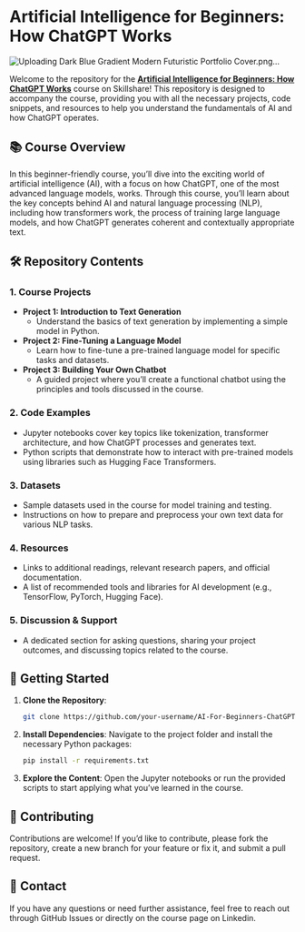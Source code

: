 # Artificial Intelligence for Beginners: How ChatGPT Works

![Uploading Dark Blue Gradient Modern Futuristic Portfolio Cover.png…]()

Welcome to the repository for the **[Artificial Intelligence for Beginners: How ChatGPT Works](https://www.skillshare.com/en/classes/artificial-intelligence-for-beginners-how-chatgpt-works/360552099?via=custom-lists)** course on Skillshare! This repository is designed to accompany the course, providing you with all the necessary projects, code snippets, and resources to help you understand the fundamentals of AI and how ChatGPT operates.

## 📚 Course Overview
In this beginner-friendly course, you’ll dive into the exciting world of artificial intelligence (AI), with a focus on how ChatGPT, one of the most advanced language models, works. Through this course, you’ll learn about the key concepts behind AI and natural language processing (NLP), including how transformers work, the process of training large language models, and how ChatGPT generates coherent and contextually appropriate text.

## 🛠️ Repository Contents

### 1. **Course Projects**
   - **Project 1: Introduction to Text Generation**
     - Understand the basics of text generation by implementing a simple model in Python.
   - **Project 2: Fine-Tuning a Language Model**
     - Learn how to fine-tune a pre-trained language model for specific tasks and datasets.
   - **Project 3: Building Your Own Chatbot**
     - A guided project where you’ll create a functional chatbot using the principles and tools discussed in the course.

### 2. **Code Examples**
   - Jupyter notebooks cover key topics like tokenization, transformer architecture, and how ChatGPT processes and generates text.
   - Python scripts that demonstrate how to interact with pre-trained models using libraries such as Hugging Face Transformers.

### 3. **Datasets**
   - Sample datasets used in the course for model training and testing.
   - Instructions on how to prepare and preprocess your own text data for various NLP tasks.

### 4. **Resources**
   - Links to additional readings, relevant research papers, and official documentation.
   - A list of recommended tools and libraries for AI development (e.g., TensorFlow, PyTorch, Hugging Face).

### 5. **Discussion & Support**
   - A dedicated section for asking questions, sharing your project outcomes, and discussing topics related to the course.

## 🚀 Getting Started

1. **Clone the Repository**: 
   ```bash
   git clone https://github.com/your-username/AI-For-Beginners-ChatGPT-Works.git
   ```
2. **Install Dependencies**: 
   Navigate to the project folder and install the necessary Python packages:
   ```bash
   pip install -r requirements.txt
   ```
3. **Explore the Content**: 
   Open the Jupyter notebooks or run the provided scripts to start applying what you’ve learned in the course.

## 🤝 Contributing
Contributions are welcome! If you’d like to contribute, please fork the repository, create a new branch for your feature or fix it, and submit a pull request.

## 📧 Contact
If you have any questions or need further assistance, feel free to reach out through GitHub Issues or directly on the course page on Linkedin.
